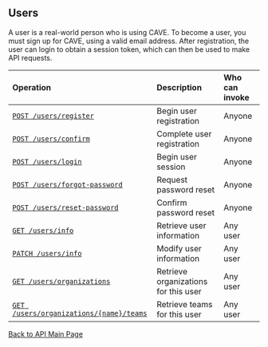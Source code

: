## Users

A user is a real-world person who is using CAVE. To become a user, you must sign up for CAVE, using a valid email address.
After registration, the user can login to obtain a session token, which can then be used to make API requests.

Operation | Description | Who can invoke
:------------ | :------------- | :------------
[`POST /users/register`](register.md) | Begin user registration | Anyone
[`POST /users/confirm`](confirm.md) | Complete user registration | Anyone
[`POST /users/login`](login.md) | Begin user session | Anyone
[`POST /users/forgot-password`](forgot-password.md) | Request password reset | Anyone
[`POST /users/reset-password`](reset-password.md) | Confirm password reset | Anyone
[`GET /users/info`](get-info.md) | Retrieve user information | Any user
[`PATCH /users/info`](patch-info.md) | Modify user information | Any user
[`GET /users/organizations`](get-organizations.md) | Retrieve organizations for this user | Any user
[`GET /users/organizations/{name}/teams`](get-teams.md) | Retrieve teams for this user | Any user

[Back to API Main Page](../api.md)
